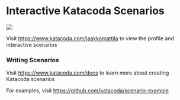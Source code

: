 # Interactive Katacoda Scenarios

[![](http://shields.katacoda.com/katacoda/jaakkomattila/count.svg)](https://www.katacoda.com/jaakkomattila "Get your profile on Katacoda.com")

Visit https://www.katacoda.com/jaakkomattila to view the profile and interactive scenarios

### Writing Scenarios
Visit https://www.katacoda.com/docs to learn more about creating Katacoda scenarios

For examples, visit https://github.com/katacoda/scenario-example
